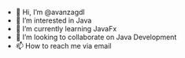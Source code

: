 - 👋 Hi, I’m @avanzagdl
- 👀 I’m interested in Java
- 🌱 I’m currently learning JavaFx
- 💞️ I’m looking to collaborate on Java Development
- 📫 How to reach me via email
  


<!---
avanzagdl/avanzagdl is a ✨ special ✨ repository because its `README.md` (this file) appears on your GitHub profile.
You can click the Preview link to take a look at your changes.
--->
